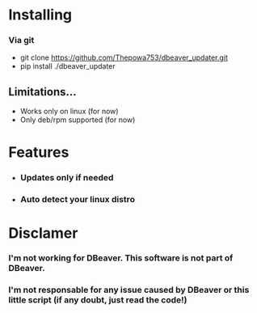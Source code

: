 # Installing
### Via git
- git clone https://github.com/Thepowa753/dbeaver_updater.git
- pip install ./dbeaver_updater
## Limitations...
- Works only on linux (for now)
- Only deb/rpm supported (for now)
# Features
- ### Updates only if needed
- ### Auto detect your linux distro
# Disclamer
### I'm not working for DBeaver. This software is not part of DBeaver.
### I'm not responsable for any issue caused by DBeaver or this little script (if any doubt, just read the code!)
